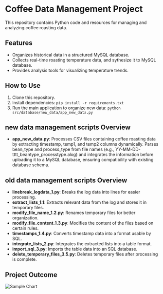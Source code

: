 # Coffee Data Management Project

This repository contains Python code and resources for managing and analyzing coffee roasting data.

## Features
- Organizes historical data in a structured MySQL database.
- Collects real-time roasting temperature data, and sythesize it to MySQL database. 
- Provides analysis tools for visualizing temperature trends.

## How to Use
1. Clone this repository.
2. Install dependencies: `pip install -r requirements.txt`
3. Run the main application to organize new data: `python src/database/new_data/app_new_data.py`

## new data management scripts Overview
- **app_new_data.py**: Processes CSV files containing coffee roasting data by extracting timestamp, temp1, and temp2 columns dynamically. Parses bean_type and process_type from file names (e.g., YY-MM-DD-tttt_beantype_processtype.alog) and integrates the information before uploading it to a MySQL database, ensuring compatibility with existing database schema.

## old data management scripts Overview
- **linebreak_logdata_1.py**: Breaks the log data into lines for easier processing.
- **extract_lists_1.1**: Extracts relevant data from the log and stores it in temporary files.
- **modify_file_name_1.2.py**: Renames temporary files for better organization.
- **modify_file_content_1.3.py**: Modifies the content of the files based on certain rules.
- **timestamps_1.4.py**: Converts timestamp data into a format usable by SQL.
- **integrate_lists_2.py**: Integrates the extracted lists into a table format.
- **import_sql_3.py**: Imports the table data into an SQL database.
- **delete_temporary_files_3.5.py**: Deletes temporary files after processing is complete.

## Project Outcome
![Sample Chart](docs/sample_chart.png)

